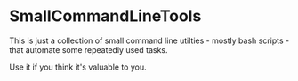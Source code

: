 # SmallCommandLineTools
This is just a collection of small command line utilties - mostly bash scripts - that automate some repeatedly used tasks.

Use it if you think it's valuable to you.
